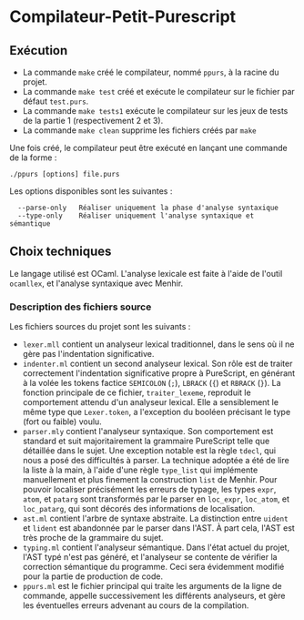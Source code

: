 # Compilateur-Petit-Purescript

## Exécution
- La commande `make` créé le compilateur, nommé `ppurs`, à la racine du projet.
- La commande `make test` créé et exécute le compilateur sur le fichier par défaut `test.purs`.
- La commande `make tests1` exécute le compilateur sur les jeux de tests de la partie 1 (respectivement 2 et 3).
- La commande `make clean` supprime les fichiers créés par `make`

Une fois créé, le compilateur peut être exécuté en lançant une commande de la forme :
```
./ppurs [options] file.purs
```
Les options disponibles sont les suivantes :
```
  --parse-only   Réaliser uniquement la phase d'analyse syntaxique
  --type-only    Réaliser uniquement l'analyse syntaxique et sémantique
```

## Choix techniques
Le langage utilisé est OCaml. L'analyse lexicale est faite à l'aide de l'outil `ocamllex`, et l'analyse syntaxique avec Menhir.
### Description des fichiers source
Les fichiers sources du projet sont les suivants :
- `lexer.mll` contient un analyseur lexical traditionnel, dans le sens où il ne gère pas l'indentation significative.
- `indenter.ml` contient un second analyseur lexical. Son rôle est de traiter correctement l'indentation significative propre à PureScript, en générant à la volée les tokens factice `SEMICOLON` (`;`), `LBRACK` (`{`) et `RBRACK` (`}`). La fonction principale de ce fichier, `traiter_lexeme`, reproduit le comportement attendu d'un analyseur lexical. Elle a sensiblement le même type que `Lexer.token`, a l'exception du booléen précisant le type (fort ou faible) voulu.
- `parser.mly` contient l'analyseur syntaxique. Son comportement est standard et suit majoritairement la grammaire PureScript telle que détaillée dans le sujet. Une exception notable est la règle `tdecl`, qui nous a posé des difficultés à parser. La technique adoptée a été de lire la liste à la main, à l'aide d'une règle `type_list` qui implémente manuellement et plus finement la construction `list` de Menhir. Pour pouvoir localiser précisément les erreurs de typage, les types `expr`, `atom`, et `patarg` sont transformés par le parser en `loc_expr`, `loc_atom`, et `loc_patarg`, qui sont décorés des informations de localisation.
- `ast.ml` contient l'arbre de syntaxe abstraite. La distinction entre `uident` et `lident` est abandonnée par le parser dans l'AST. À part cela, l'AST est très proche de la grammaire du sujet. 
- `typing.ml` contient l'analyseur sémantique. Dans l'état actuel du projet, l'AST typé n'est pas généré, et l'analyseur se contente de vérifier la correction sémantique du programme. Ceci sera évidemment modifié pour la partie de production de code.
- `ppurs.ml` est le fichier principal qui traite les arguments de la ligne de commande, appelle successivement les différents analyseurs, et gère les éventuelles erreurs advenant au cours de la compilation.